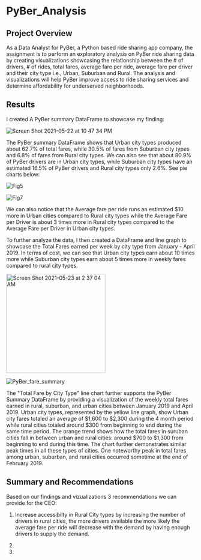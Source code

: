 # PyBer_Analysis

## Project Overview 
As a Data Analyst for PyBer, a Python based ride sharing app company, the assignment is to perform an exploratory analysis on PyBer ride sharing data by creating visualizations showcasing the relationship between the # of drivers, # of rides, total fares, average fare per ride, average fare per driver and their city type i.e., Urban, Suburban and Rural. The analysis and visualizations will help PyBer improve access to ride sharing services and determine affordability for underserved neighborhoods.

## Results
I created A PyBer summary DataFrame to showcase my finding:

![Screen Shot 2021-05-22 at 10 47 34 PM](https://user-images.githubusercontent.com/81998045/119246457-c4976a00-bb4f-11eb-8faf-427f20053a1d.png)

The PyBer summary DataFrame shows that Urban city types produced about 62.7% of total fares, while 30.5% of fares from Suburban city types and 6.8% of fares from Rural city types. We can also see that about 80.9% of PyBer drivers are in Urban city types, while Suburban city types have an estimated 16.5% of PyBer drivers and Rural city types only 2.6%. See pie charts below: 

![Fig5](https://user-images.githubusercontent.com/81998045/119249955-d33f4a80-bb6a-11eb-8ac0-92fada5fdc24.png)

![Fig7](https://user-images.githubusercontent.com/81998045/119249963-da665880-bb6a-11eb-9eda-396c4e586a29.png)

We can also notice that the Average fare per ride runs an estimated $10 more in Urban cities compared to Rural city types while the Average Fare per Driver is about 3 times more in Rural city types compared to the Average Fare per Driver in Urban city types. 

To further analyze the data, I then created a DataFrame and line graph to showcase the Total Fares earned per week by city type from January - April 2019. In terms of cost, we can see that Urban city types earn about 10 times more while Suburban city types earn about 5 times more in weekly fares compared to rural city types.

<img width="264" alt="Screen Shot 2021-05-23 at 2 37 04 AM" src="https://user-images.githubusercontent.com/81998045/119250686-c83ae900-bb6f-11eb-8c48-15bf7ffcbd9d.png"> 

![PyBer_fare_summary](https://user-images.githubusercontent.com/81998045/119250721-02a48600-bb70-11eb-810b-2dfd3bbaee59.png)


The "Total Fare by City Type" line chart further supports the PyBer Summary DataFrame by providing a visualization of the weekly total fares earned in rural, suburban, and urban cities between January 2019 and April 2019. Urban city types, represented by the yellow line graph, show Urban city fares totaled an average of $1,600 to $2,300 during the 4 month period while rural cities totaled around $300 from beginning to end during the same time period. The orange trend shows how the total fares in suruban cities fall in between urban and rural cities: around $700 to $1,300 from beginning to end during this time. The chart further demonstrates similar peak times in all these types of cities. One noteworthy peak in total fares among urban, suburban, and rural cities occurred sometime at the end of February 2019.

## Summary and Recommendations
Based on our findings and vizualizations 3 recommendations we can provide for the CEO:

1) Increase accessibilty in Rural City types by increasing the number of drivers in rural cities, the more drivers available the more likely the average fare per ride will decrease with the demand by having enough drivers to supply the demand. 

2)

3)













